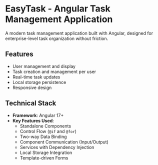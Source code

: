 # EasyTask - Angular Task Management Application

A modern task management application built with Angular, designed for enterprise-level task organization without friction.

## Features

- User management and display
- Task creation and management per user
- Real-time task updates
- Local storage persistence
- Responsive design

## Technical Stack

- **Framework**: Angular 17+
- **Key Features Used**:
  - Standalone Components
  - Control Flow (`@if` and `@for`)
  - Two-way Data Binding
  - Component Communication (Input/Output)
  - Services with Dependency Injection
  - Local Storage Integration
  - Template-driven Forms
